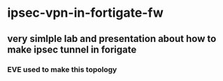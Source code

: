 # ipsec-vpn-in-fortigate-fw

## very simlple lab and presentation about how to make ipsec tunnel in forigate

### EVE used to make this topology
